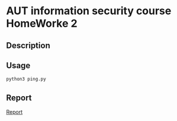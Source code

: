 # AUT information security course HomeWorke 2

## Description


## Usage

```bash
python3 ping.py
```

## Report

[Report](./HW1_9831125_MohamadChoupan.pdf)